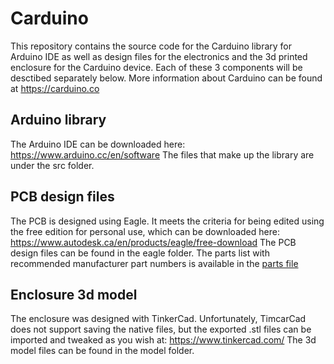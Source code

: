 # Carduino

This repository contains the source code for the Carduino library for Arduino IDE as well as design files for the electronics and the 3d printed enclosure for the Carduino device.  Each of these 3 components will be desctibed separately below.  More information about Carduino can be found at https://carduino.co

## Arduino library
The Arduino IDE can be downloaded here:
https://www.arduino.cc/en/software
The files that make up the library are under the src folder.

## PCB design files
The PCB is designed using Eagle.  It meets the criteria for being edited using the free edition for personal use, which can be downloaded here:
https://www.autodesk.ca/en/products/eagle/free-download
The PCB design files can be found in the eagle folder.
The parts list with recommended manufacturer part numbers is available in the [parts file](eagle/parts.md)

## Enclosure 3d model
The enclosure was designed with TinkerCad.  Unfortunately, TimcarCad does not support saving the native files, but the exported .stl files can be imported and tweaked as you wish at:
https://www.tinkercad.com/
The 3d model files can be found in the model folder.

